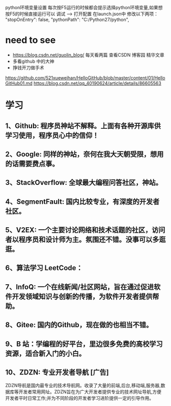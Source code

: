 
python环境变量设置
每次按F5运行的时候都会提示选择python环境变量,如果想按F5的时候直接运行可以
调试 ——> 打开配置 在launch.json中
修改以下两项：
"stopOnEntry": false,
"pythonPath": "C:/Python27/python",


# need to see
  - https://blog.csdn.net/guolin_blog/  每天看两篇  查看CSDN 博客园 精华文章
- 多看github 中的大神
- 挣钱开刀做手术

https://github.com/521xueweihan/HelloGitHub/blob/master/content/01/HelloGitHub01.md
https://blog.csdn.net/qq_40190624/article/details/86605563

# 学习
## 1、Github: 程序员神站不解释。上面有各种开源库供学习使用，程序员心中的信仰！
## 2、Google: 同样的神站，奈何在我大天朝受限，想用的话需要费点事。
## 3、StackOverflow: 全球最大编程问答社区，神站。
## 4、SegmentFault: 国内比较专业，有深度的开发者社区。
## 5、V2EX: 一个主要讨论网络和技术话题的社区，访问者以程序员和设计师为主。氛围还不错。没事可以多逛逛。
## 6、算法学习 LeetCode：
## 7、InfoQ: 一个在线新闻/社区网站，旨在通过促进软件开发领域知识与创新的传播，为软件开发者提供帮助。
## 8、Gitee: 国内的Github，现在做的也相当不错。
## 9、B 站：学编程的好平台，里边很多免费的高校学习资源，适合新入门的小白。
## 10、ZDZN: 专业开发者导航 [广告]
ZDZN导航是国内最专业的技术导航网。收录了大量的前端,后台,移动端,服务器,数据库等开发者常用网址。ZDZN旨在为广大开发者提供专业的技术网址导航,方便开发者平时日常工作;并为不同阶段的开发者学习进阶提供一定的引导作用。

